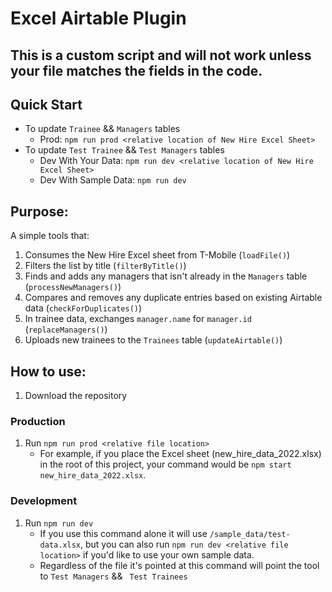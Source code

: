 # Excel Airtable Plugin
## This is a custom script and will not work unless your file matches the fields in the code.

## Quick Start
- To update `Trainee` && `Managers` tables
  - Prod: `npm run prod <relative location of New Hire Excel Sheet>`
- To update `Test Trainee` && `Test Managers` tables
  - Dev With Your Data: `npm run dev <relative location of New Hire Excel Sheet>`
  - Dev With Sample Data: `npm run dev`

## Purpose:
A simple tools that:
1. Consumes the New Hire Excel sheet from T-Mobile (`loadFile()`)
2. Filters the list by title (`filterByTitle()`)
3. Finds and adds any managers that isn't already in the `Managers` table (`processNewManagers()`)
4. Compares and removes any duplicate entries based on existing Airtable data (`checkForDuplicates()`)
5. In trainee data, exchanges `manager.name` for `manager.id` (`replaceManagers()`)
6. Uploads new trainees to the `Trainees` table (`updateAirtable()`)

## How to use:
1. Download the repository
### Production
1. Run `npm run prod <relative file location>`
   - For example, if you place the Excel sheet (new_hire_data_2022.xlsx) in the root of this project, your command would be `npm start new_hire_data_2022.xlsx`.
### Development
1. Run `npm run dev`
   - If you use this command alone it will use `/sample_data/test-data.xlsx`, but you can also run `npm run dev <relative file location>` if you'd like to use your own sample data.
   - Regardless of the file it's pointed at this command will point the tool to `Test Managers` && ` Test Trainees`
